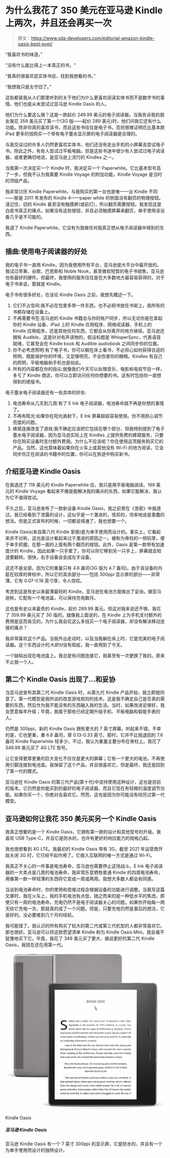 # 为什么我花了 350 美元在亚马逊 Kindle 上两次，并且还会再买一次

> 原文：<https://www.xda-developers.com/editorial-amazon-kindle-oasis-best-ever/>

“我喜欢书的味道。”

"没有什么能比得上一本真正的书。"

“我真的很喜欢逛实体书店，找到我想看的书。”

“我想我只是太守旧了。”

这些都是我从人们那里听到的关于他们为什么更喜欢阅读实体书而不是数字书的事情。他们也是从未尝试过亚马逊 Kindle Oasis 的人。

他们为什么要这么做？这是一款起价 249.99 美元的电子阅读器。当我告诉我的朋友我花 359 美元买了第一个(3G 版——起价 289 美元)时，他们问我它还有什么功能。除非你真的喜欢读书，而且这些书往往是电子书，否则很难证明花比基本款 iPad 更多的钱购买一个带有电子墨水显示屏的电子阅读器是合理的。

与我交谈过的许多人仍然更喜欢实体书，他们还没有走出手机的小屏幕去尝试电子书。除此之外，有些人尝试过平板电脑。但是这些书迷中很少有人尝试过电子阅读器，或者更确切地说，是亚马逊上流行的 Kindles 之一。

当我第一次决定买一个 Kindle 时，我决定买一个 Paperwhite。它比基本型号高了一步，但我不认为我需要 Kindle Voyage 的附加功能，Kindle Voyage 是当时的顶级产品。

我非常讨厌 Kindle Paperwhite。与我购买的第一台也是唯一一台 Kindle 不同——那是 2011 年发布的 Kindle 4——paper white 的侧面没有翻页的物理按钮。请记住，旧的 Kindle 甚至没有触摸屏(或前灯)，所以翻页需要按钮。我发现这是白皮书真正的痛点。如果没有这些按钮，并且必须触摸屏幕来翻页，单手使用该设备几乎是不可能的。

我退了 Kindle Paperwhite。它没有为我做任何我真正想从电子阅读器中得到的东西。

## 插曲:使用电子阅读器的好处

我的电子书一直用 Kindle，因为我使用所有平台，亚马逊是大平台中最开放的。我试过苹果、谷歌、巴恩斯和 Noble Nook，甚至微软短暂的电子书销售。亚马逊也有最好的硬件。但最终，我使用的服务往往是在大多数地方最容易获得的，对于电子书来说，那就是 Kindle。

电子书有很多好处，在谈论 Kindle Oasis 之前，我想先概述一下。

1.  它们不占空间:我不必在包里多带一件东西，也不必把书放在书架上。我所有的书都存储在设备上。
2.  不再需要书签:亚马逊的 Kindle 书籍会与你的账户同步，所以无论你是在拿起你的 Kindle 设备、iPad 上的 Kindle 应用程序、网络阅读器、手机上的 Kindle 应用程序，还是其他任何东西，它都会从你离开的地方继续。亚马逊还拥有 Audible，这是针对有声读物的，假设标题是 WhisperSync，代表语音就绪，它甚至会在 Kindle book 和 Audible audiobook 之间同步你的位置。
3.  你不必考虑照明:有了电子书，你可以躺在床上看书，不必担心如何获得合适的照明，既能保护你的环境，又足够明亮，不会伤害你的眼睛。Kindles 有自己的照明，平板电脑和手机也是如此。
4.  所有的内容都在你的指尖:就像我们今天可以处理音乐、电影和电视节目一样，多亏了 Kindle 商店，你可以立即访问任何你想要的书。这有时包括你一直想得到的绝版书。

电子墨水电子阅读器还有一些具体的好处:

1.  电池寿命从几天到几周:有了 E Ink 电子阅读器，电池寿命就不再是你想的事情了。
2.  不再有眩光:如果你在阳光直射下，E Ink 屏幕超级容易使用。你不用担心调节亮度的问题。
3.  蜂窝连接改变了游戏:我不确定应该把它包括在哪个部分，但我特别提到了电子墨水电子阅读器，因为亚马逊实际上在 Kindles 上提供免费的蜂窝服务，只要你在购买设备时支付额外费用。为什么不应该呢？你在使用这项服务购买它的产品。当然，这也意味着如果你在火车上或其他没有 Wi-Fi 的地方阅读，它会同步你正在阅读的书籍中的位置，你可以在旅途中购买新书。

## 介绍亚马逊 Kindle Oasis

在我退还了 119 美元的 Kindle Paperwhite 后，我只是用平板电脑阅读。199 美元的 Kindle Voyage 看起来不像是能解决我的痛点的东西，如果它能解决，我认为它不值得尝试。

不久之后，亚马逊发布了一款新设备:Kindle Oasis，我之前曾在《泄密》中报道过。我已经看到了泄露的设计，这似乎是一个激进的，怪异的，坦率地说是愚蠢的想法。但是正式宣布的时候，一切都说得通了，我也想要一个。

Kindle Oasis(来自第八代 Kindle 家族)是为单手使用而设计的。事实上，它看起来并不对称，这也是设计看起来过于激进的原因之一。被称为脊柱的一侧较厚，便于单手抓握。在那一面的上面有两个翻页的按钮。此外，Oasis 是第一款带有加速度计的 Kindle，因此如果一只手累了，你可以将它移到另一只手上，屏幕就会知道要翻转。很快，右手设备会变成左手设备。

这还不是全部，因为它的重量只有 4.6 盎司(3G 版为 4.7 盎司)。由于该设备的内脏在较厚的脊柱中，所以它的其余部分——包括 300ppi 显示屏的部分——非常薄。它有 0.07-0.18 英寸厚，令人惊叹。

考虑到这是有史以来最薄最轻的 Kindle，亚马逊在电池方面做出了妥协。据亚马逊称，它配有一个电池盖，可以保持充电数月。

这也是有史以来最贵的 Kindle，起价 289.99 美元。但这对我来说还不够。我花了 359.99 美元买了 3G 版的。就像我上面说的，在 Kindle 上为手机支付额外的费用是显而易见的。为什么我会花这么多钱买一个电子阅读器，却没有解决移动连接的痛点？

我非常喜欢这个产品。当我外出走动时，以及当我躺在床上时，它是完美的电子阅读器。这个东西设计的*大部分*没有瑕疵，我一直用到了今天。

一个缺陷出现在电池盒上。我总是有问题连接它，我甚至有一次更换了我的。原来不止我一个人。

## 第二个 Kindle Oasis 出现了...和妥协

当亚马逊宣布其第二代 Kindle Oasis 时，从第九代 Kindle 产品开始，我立即就同意了。第一代模型是我所说的改变游戏规则的技术。这是我不确定自己是否真的需要的东西，然后作为我不能没有的东西融入我的生活。当时，如果改进足够好，我会愿意每年升级；毕竟，我属于那些已经定期升级手机、平板电脑和智能手表的人。

仍然是 300ppi，新的 Kindle Oasis 拥有更大的 7 英寸屏幕。听起来不错。不幸的是，它也更重，重 6.8 盎司，厚 0.13-0.33 英寸。那时，它并不比我退回的 7.6 盎司 Kindle Paperwhite 轻多少。不过，我认为重量主要分布在脊柱上。我花了 349.99 美元买了 4G LTE 型号。

让它变得更厚更重的巨大变化不仅仅是更大的屏幕；它有一个更大的电池，不再使用引脚连接到电池盒。我保留了这个产品，并且很喜欢它，但是最终，我还是回到了第一代的模式。

亚马逊在 Kindle Oasis 的第三代产品(第十代)中坚持使用这种设计，这也是目前的版本。它仍然是你能买到的最好的电子阅读器，而且它现在有轻微的温度调节功能。如果你买一个，你绝对会喜欢它。然而，这也是因为你可能没有经历过第一代模型。

## 亚马逊如何让我花 350 美元买另一个 Kindle Oasis

我真正想要的是一个 Kindle Oasis，它拥有第一款的设计和其他型号的升级。我喜欢 USB Type-C，并且它是防水的，也许有更好的响应能力的规格凸起。

我也很想看到 4G LTE。我最初的 Kindle Oasis 带有 3G，截至 2021 年运营商开始关闭 3G 时，它已经不起作用了。它接入互联网的唯一方式是通过 Wi-Fi。

我真正不关心的一件事是电池寿命，亚马逊也需要停止这场战斗。E Ink 电子阅读器的一大卖点是几周的电池寿命，我非常乐意牺牲普通 Kindle 的四周电池寿命，用像第一款一样轻薄的东西将它变成一周或两周。我想大多数人都会有同感。

当谈到电池寿命时，你的使用和思维过程会根据设备的功能进行调整。当我写这篇文章时，我在火车上，我的手机电池有点低，随之而来的是一种低水平的焦虑。即使只有一周的电池寿命，充电仍然不是电子阅读器关心的问题。如果你开始每一两天给它充电一次，那就真的成了一个问题。但是，只要充电仍然是事后的想法，它是好的。没必要推到几个月的续航。

我可能错了。我认识的所有购买了较大的第二代或第三代机型的人都非常喜欢它。那也很好。亚马逊可以将这款愿望清单 Kindle 称为 Kindle Oasis Mini，我会毫不犹豫地买下它。毕竟，我花了 349 美元买了更大、据说更好的第二代 Kindle Oasis，我现在还在用第一代。

 <picture>![The Kindle Oasis is the best in the business, packing a gorgeous 7-inch display and an elegant metal body.](img/9b592c439238cc6037c060bcfdb29b5f.png)</picture> 

Kindle Oasis

##### 亚马逊 Kindle Oasis

亚马逊 Kindle Oasis 有一个 7 英寸 300ppi 的显示屏，它是防水的，并且有一个为单手使用而设计的独特设计。